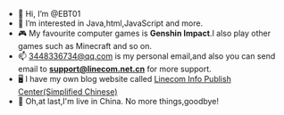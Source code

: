 - 👋 Hi, I’m @EBT01
- 👀 I’m interested in Java,html,JavaScript and more.
- 🎮 My favourite computer games is <b>Genshin Impact</b>.I also play other games such as Minecraft and so on.
- 📫 3448336734@qq.com is my personal email,and also you can send email to <b>support@linecom.net.cn</b> for more support.
- 🖥 I have my own blog website called <a href="https://www.linecom.net.cn">Linecom Info Publish Center(Simplified Chinese)</a>
- 📡 Oh,at last,I'm live in China.
No more things,goodbye!
<!---
EBT01/EBT01 is a ✨ special ✨ repository because its `README.md` (this file) appears on your GitHub profile.
You can click the Preview link to take a look at your changes.
--->
